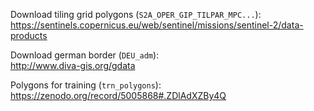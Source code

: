 Download tiling grid polygons (```S2A_OPER_GIP_TILPAR_MPC...```):\
https://sentinels.copernicus.eu/web/sentinel/missions/sentinel-2/data-products

Download german border (```DEU_adm```):\
http://www.diva-gis.org/gdata

Polygons for training (```trn_polygons```):\
https://zenodo.org/record/5005868#.ZDlAdXZBy4Q
